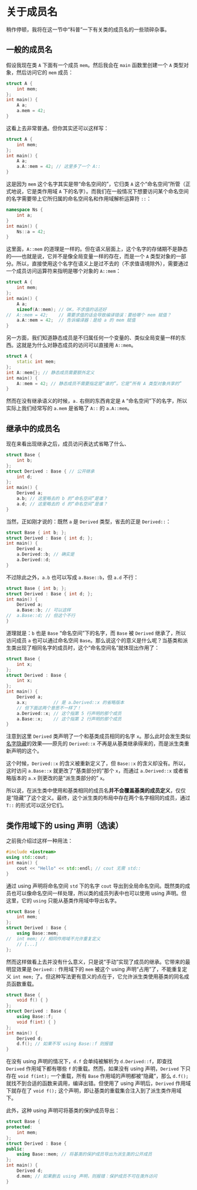 # 关于成员名

稍作停顿，我将在这一节中“科普”一下有关类的成员名的一些琐碎杂事。

## 一般的成员名

假设我现在类 `A` 下面有一个成员 `mem`。然后我会在 `main` 函数里创建一个 `A` 类型对象，然后访问它的 `mem` 成员：
```CPP
struct A {
    int mem;
};
int main() {
    A a;
    a.mem = 42;
}
```
这看上去非常普通。但你其实还可以这样写：
```CPP
struct A {
    int mem;
};
int main() {
    A a;
    a.A::mem = 42; // 这里多了一个 A::
}
```
这是因为 `mem` 这个名字其实是带“命名空间的”，它归类 `A` 这个“命名空间”所管（正式地说，它是类作用域 `A` 下的名字）。而我们在一般情况下想要访问某个命名空间的名字需要带上它所归属的命名空间名和作用域解析运算符 `::`：
```CPP
namespace Ns {
    int a;
}
int main() {
    Ns::a = 42;
}
```
这里面，`A::mem` 的道理是一样的。但在语义层面上，这个名字的存储期不是静态的——也就是说，它并不是像全局变量一样的存在，而是一个 `A` 类型对象的一部分。所以，直接使用这个名字在语义上是过不去的（不求值语境除外），需要通过一个成员访问运算符来指明是哪个对象的 `A::mem`：
```CPP
struct A {
    int mem;
};
int main() {
    A a;
    sizeof(A::mem); // OK，不求值的话还好
//  A::mem = 42;    // 需要求值的话会导致编译错误：要给哪个 mem 赋值？
    a.A::mem = 42;  // 告诉编译器：是给 a 的 mem 赋值
}
```

另一方面，我们知道静态成员是不归属任何一个变量的、类似全局变量一样的东西。这就是为什么对静态成员的访问可以直接用 `A::mem`。
```cpp
struct A {
    static int mem;
};
int A::mem{}; // 静态成员需要额外定义
int main() {
    A::mem = 42; // 静态成员不需要指定是“谁的”。它是“所有 A 类型对象共享的”
}
```

然而在没有继承语义的时候，`a.` 右侧的东西肯定是 `A` “命名空间”下的名字，所以实际上我们经常写的 `a.mem` 是省略了 `A::` 的 `a.A::mem`。

## 继承中的成员名

现在来看出现继承之后，成员访问表达式省略了什么、
```CPP
struct Base {
    int b;
};
struct Derived : Base { // 公开继承
    int d;
};
int main() {
    Derived a;
    a.b; // 这里略去的 b 的“命名空间”是谁？
    a.d; // 这里略去的 d 的“命名空间”是谁？
}
```

当然，正如刚才说的：既然 `a` 是 `Derived` 类型，省去的正是 `Derived::`：
```CPP
struct Base { int b; };
struct Derived : Base { int d; };
int main() {
    Derived a;
    a.Derived::b; // 确实是
    a.Derived::d;
}
```
不过除此之外，`a.b` 也可以写成 `a.Base::b`，但 `a.d` 不行：
```CPP
struct Base { int b; };
struct Derived : Base { int d; };
int main() {
    Derived a;
    a.Base::b; // 可以这样
//  a.Base::d; // 但这个不行
}
```
道理就是：`b` 也是 `Base` “命名空间”下的名字，而 `Base` 被 `Derived` 继承了，所以访问成员 `a` 也可以通过命名空间 `Base`。那么说这个的意义是什么呢？当基类和派生类出现了相同名字的成员时，这个“命名空间名”就体现出作用了：
```CPP
struct Base {
    int x;
};
struct Derived : Base {
    int x;
};
int main() {
    Derived a;
    a.x;          // 是 a.Derived::x 的省略版本
    // 但下面这两个意思不一样了！
    a.Derived::x; // 这个指第 5 行声明的那个成员
    a.Base::x;    // 这个指第 2 行声明的那个成员
}
```
注意到这里 `Derived` 类声明了一个和基类成员相同的名字 `x`。那么此时会发生类似[名字隐藏](/ch02/part3/scope#名字的隐藏)的效果——原先的 `Derived::x` 不再是从基类继承得来的，而是派生类重新声明的这个。

这个时候，`Derived::x` 的含义被重新定义了，但 `Base::x` 的含义却没有。所以，这时访问 `a.Base::x` 就更改了“基类部分的”那个 `x`，而通过 `a.Derived::x` 或者省略版本的 `a.x` 则更改的是“派生类部分的” `x`。

所以说，在派生类中使用和基类相同的成员名**并不会覆盖基类的成员定义**，仅仅是“隐藏”了这个定义。最终，这个派生类的布局中存在两个名字相同的成员，通过 `T::` 的形式可以区分它们。

## 类作用域下的 using 声明（选读）

之前我介绍过这样一种用法：
```CPP
#include <iostream>
using std::cout;
int main() {
    cout << "Hello" << std::endl; // cout 无需 std::
}
```
通过 using 声明将命名空间 `std` 下的名字 `cout` 导出到全局命名空间。既然类的成员也可以像命名空间一样处理，所以类的成员列表中也可以使用 using 声明。但这里，它的 `using` 只能从基类作用域中导出名字。
```cpp
struct Base {
    int mem;
};
struct Derived : Base {
    using Base::mem;
//  int mem; // 相同作用域不允许重复定义
    // [...]
};
```
然而这样做看上去并没有什么意义，只是说“手动”实现了成员的继承。它带来的最明显效果是 `Derived::` 作用域下的 `mem` 被这个 using 声明“占用”了，不能重复定义 `int mem;` 了。但这种写法更有意义的点在于，它允许派生类使用基类的同名成员函数重载。

```CPP
struct Base {
    void f() { }
};
struct Derived : Base {
    using Base::f;
    void f(int) { }
};
int main() {
    Derived d;
    d.f(); // 如果不写 using Base::f 则报错
}
```
在没有 using 声明的情况下，`d.f` 会单纯被解析为 `d.Derived::f`，即查找 `Derived` 作用域下都有哪些 `f` 的重载。然而，如果没有 using 声明，`Derived` 下只存在 `void f(int);` 一个重载，所有 `Base` 作用域的声明都被“隐藏”，那么 `d.f();` 就找不到合适的函数来调用，编译出错。但使用了 using 声明后，`Derived` 作用域下就存在了 `void f();` 这个声明，即让基类的重载集合注入到了派生类作用域下。

此外，这种 using 声明可将基类的保护成员导出：
```CPP
struct Base {
protected:
    int mem;
};
struct Derived : Base {
public:
    using Base::mem; // 将基类的保护成员导出为派生类的公开成员
};
int main() {
    Derived d;
    d.mem; // 如果删去 using 声明，则报错：保护成员不可在类外访问
}
```
